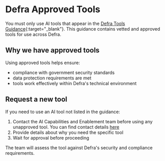 # Defra Approved Tools

You must only use AI tools that appear in the [Defra Tools Guidance](https://defra.github.io/ai-sdlc-tool-guidance/){:target="_blank"}. This guidance contains vetted and approved tools for use across Defra.

## Why we have approved tools

Using approved tools helps ensure:
- compliance with government security standards
- data protection requirements are met
- tools work effectively within Defra's technical environment

## Request a new tool

If you need to use an AI tool not listed in the guidance:

1. Contact the AI Capabilities and Enablement team before using any unapproved tool. You can find contact details [here](../../README.md)
2. Provide details about why you need the specific tool
3. Wait for approval before proceeding

The team will assess the tool against Defra's security and compliance requirements. 
